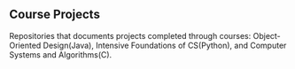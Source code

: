 ## Course Projects

Repositories that documents projects completed through courses: Object-Oriented Design(Java), Intensive Foundations of CS(Python), and Computer Systems and Algorithms(C).
